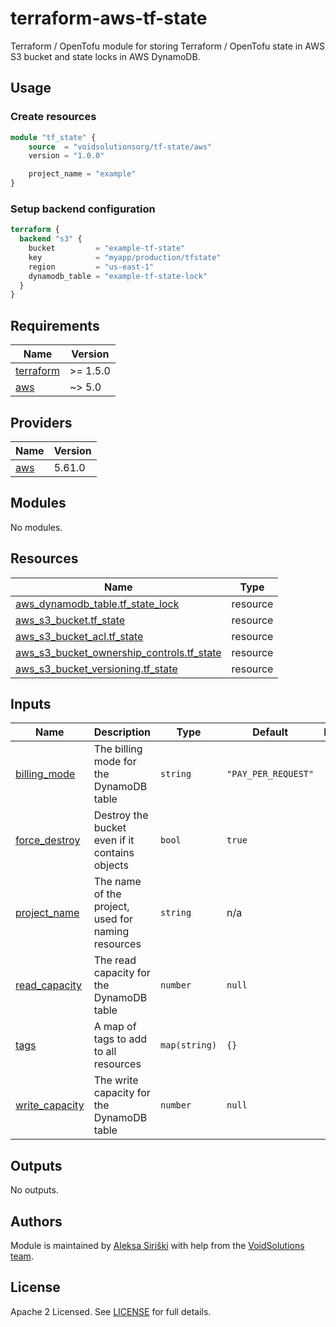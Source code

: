 # terraform-aws-tf-state

Terraform / OpenTofu module for storing Terraform / OpenTofu state in AWS S3 bucket and state locks in AWS DynamoDB.

## Usage

### Create resources

```terraform
module "tf_state" {
    source  = "voidsolutionsorg/tf-state/aws"
    version = "1.0.0"

    project_name = "example"
}
```

### Setup backend configuration
```terraform
terraform {
  backend "s3" {
    bucket         = "example-tf-state"
    key            = "myapp/production/tfstate"
    region         = "us-east-1"
    dynamodb_table = "example-tf-state-lock"
  }
}
```

<!-- BEGIN_TF_DOCS -->
## Requirements

| Name | Version |
|------|---------|
| <a name="requirement_terraform"></a> [terraform](#requirement\_terraform) | >= 1.5.0 |
| <a name="requirement_aws"></a> [aws](#requirement\_aws) | ~> 5.0 |

## Providers

| Name | Version |
|------|---------|
| <a name="provider_aws"></a> [aws](#provider\_aws) | 5.61.0 |

## Modules

No modules.

## Resources

| Name | Type |
|------|------|
| [aws_dynamodb_table.tf_state_lock](https://registry.terraform.io/providers/hashicorp/aws/latest/docs/resources/dynamodb_table) | resource |
| [aws_s3_bucket.tf_state](https://registry.terraform.io/providers/hashicorp/aws/latest/docs/resources/s3_bucket) | resource |
| [aws_s3_bucket_acl.tf_state](https://registry.terraform.io/providers/hashicorp/aws/latest/docs/resources/s3_bucket_acl) | resource |
| [aws_s3_bucket_ownership_controls.tf_state](https://registry.terraform.io/providers/hashicorp/aws/latest/docs/resources/s3_bucket_ownership_controls) | resource |
| [aws_s3_bucket_versioning.tf_state](https://registry.terraform.io/providers/hashicorp/aws/latest/docs/resources/s3_bucket_versioning) | resource |

## Inputs

| Name | Description | Type | Default | Required |
|------|-------------|------|---------|:--------:|
| <a name="input_billing_mode"></a> [billing\_mode](#input\_billing\_mode) | The billing mode for the DynamoDB table | `string` | `"PAY_PER_REQUEST"` | no |
| <a name="input_force_destroy"></a> [force\_destroy](#input\_force\_destroy) | Destroy the bucket even if it contains objects | `bool` | `true` | no |
| <a name="input_project_name"></a> [project\_name](#input\_project\_name) | The name of the project, used for naming resources | `string` | n/a | yes |
| <a name="input_read_capacity"></a> [read\_capacity](#input\_read\_capacity) | The read capacity for the DynamoDB table | `number` | `null` | no |
| <a name="input_tags"></a> [tags](#input\_tags) | A map of tags to add to all resources | `map(string)` | `{}` | no |
| <a name="input_write_capacity"></a> [write\_capacity](#input\_write\_capacity) | The write capacity for the DynamoDB table | `number` | `null` | no |

## Outputs

No outputs.
<!-- END_TF_DOCS -->

## Authors

Module is maintained by [Aleksa Siriški](https://github.com/aleksasiriski) with help from the [VoidSolutions team](https://github.com/voidsolutionsorg).

## License

Apache 2 Licensed. See [LICENSE](LICENSE) for full details.
